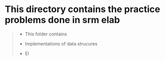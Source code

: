 # This directory contains the practice problems done in srm elab

> * This folder contains
> 
> * Implementations of data strucures
>
> * El